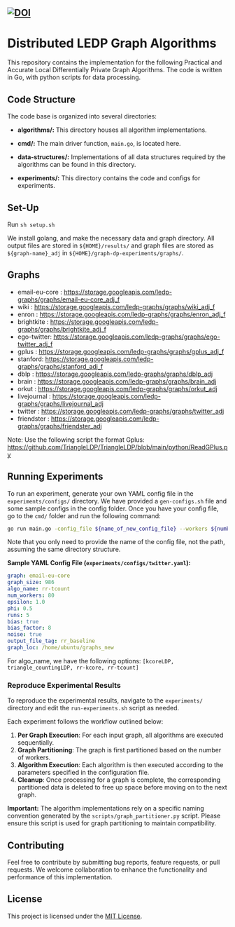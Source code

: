 [![DOI](https://zenodo.org/badge/791471403.svg)](https://doi.org/10.5281/zenodo.15741879)
------
# Distributed LEDP Graph Algorithms 

This repository contains the implementation for the following Practical and Accurate Local Differentially Private Graph Algorithms. The code is written in Go, with python scripts for data processing. 

## Code Structure

The code base is organized into several directories:

- **algorithms/:** This directory houses all algorithm implementations.

- **cmd/:** The main driver function, `main.go`, is located here.

- **data-structures/:** Implementations of all data structures required by the algorithms can be found in this directory.

- **experiments/:** This directory contains the code and configs for experiments.

## Set-Up

Run `sh setup.sh`

We install golang, and make the necessary data and graph directory. All output files are stored in `${HOME}/results/` and graph files are stored as `${graph-name}_adj` in `${HOME}/graph-dp-experiments/graphs/`.

## Graphs
- email-eu-core : https://storage.googleapis.com/ledp-graphs/graphs/email-eu-core_adj_f
- wiki : https://storage.googleapis.com/ledp-graphs/graphs/wiki_adj_f
- enron : https://storage.googleapis.com/ledp-graphs/graphs/enron_adj_f
- brightkite : https://storage.googleapis.com/ledp-graphs/graphs/brightkite_adj_f
- ego-twitter: https://storage.googleapis.com/ledp-graphs/graphs/ego-twitter_adj_f
- gplus : https://storage.googleapis.com/ledp-graphs/graphs/gplus_adj_f
- stanford: https://storage.googleapis.com/ledp-graphs/graphs/stanford_adj_f
- dblp : https://storage.googleapis.com/ledp-graphs/graphs/dblp_adj
- brain : https://storage.googleapis.com/ledp-graphs/graphs/brain_adj
- orkut : https://storage.googleapis.com/ledp-graphs/graphs/orkut_adj
- livejournal : https://storage.googleapis.com/ledp-graphs/graphs/livejournal_adj
- twitter : https://storage.googleapis.com/ledp-graphs/graphs/twitter_adj
- friendster : https://storage.googleapis.com/ledp-graphs/graphs/friendster_adj

Note: Use the following script the format Gplus: https://github.com/TriangleLDP/TriangleLDP/blob/main/python/ReadGPlus.py

## Running Experiments

To run an experiment, generate your own YAML config file in the `experiments/configs/` directory. We have provided a `gen-configs.sh` file and some sample configs in the config folder. Once you have your config file, go to the `cmd/` folder and run the following command:

```bash
go run main.go -config_file ${name_of_new_config_file} --workers ${number of workers}
```

Note that you only need to provide the name of the config file, not the path, assuming the same directory structure.


**Sample YAML Config File (`experiments/configs/twitter.yaml`):**

```yaml
graph: email-eu-core
graph_size: 986
algo_name: rr-tcount
num_workers: 80
epsilon: 1.0
phi: 0.5
runs: 5
bias: true
bias_factor: 8
noise: true
output_file_tag: rr_baseline
graph_loc: /home/ubuntu/graphs_new
```

For algo_name, we have the following options: `[kcoreLDP, triangle_countingLDP, rr-kcore, rr-tcount]`

### Reproduce Experimental Results

To reproduce the experimental results, navigate to the `experiments/` directory and edit the `run-experiments.sh` script as needed.

Each experiment follows the workflow outlined below:

1. **Per Graph Execution**: For each input graph, all algorithms are executed sequentially.
2. **Graph Partitioning**: The graph is first partitioned based on the number of workers.
3. **Algorithm Execution**: Each algorithm is then executed according to the parameters specified in the configuration file.
4. **Cleanup**: Once processing for a graph is complete, the corresponding partitioned data is deleted to free up space before moving on to the next graph.

**Important:** The algorithm implementations rely on a specific naming convention generated by the `scripts/graph_partitioner.py` script. Please ensure this script is used for graph partitioning to maintain compatibility.


## Contributing

Feel free to contribute by submitting bug reports, feature requests, or pull requests. We welcome collaboration to enhance the functionality and performance of this implementation.

## License

This project is licensed under the [MIT License](LICENSE).
